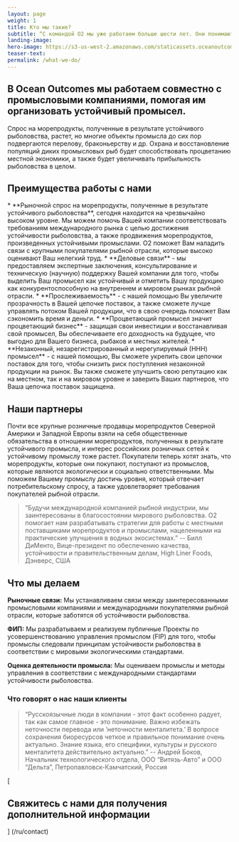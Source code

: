 ```yaml
---
layout: page
weight: 1
title: Кто мы такие?
subtitle: “С командой О2 мы уже работаем больше шести лет. Они понимают наши проблемы, они полностью знают наш бизнес, а также знают всю суть тех трудностей, с которыми мы сталкиваемся в России. Они помогают нам проанализировать эти проблемы, решить их и донести эту информацию до других.“ -- Дмитрий Матвеев, Коммерческий директор, ООО “Таранай”, п. Таранай, Сахалинская область, Россия 
landing-image:
hero-image: https://s3-us-west-2.amazonaws.com/staticassets.oceanoutcomes.org/hero+photos/partnershiphero.jpg
teaser-text:
permalink: /what-we-do/
---
```

<h2>В Ocean Outcomes мы работаем совместно с промысловыми компаниями, помогая им организовать устойчивый промысел.</h2> 

Спрос на морепродукты, полученные в результате устойчивого рыболовства, растет, но многие объекты промысла до сих пор подвергаются перелову, браконьерству и др. Охрана и восстановление популяций диких промысловых рыб будет способствовать процветанию местной экономики, а также будет увеличивать прибыльность рыболовства в целом.

<h2>Преимущества работы с нами</h2> 
* **Рыночной спрос на морепродукты, полученные в результате устойчивого рыболовства**, сегодня находится на чрезвычайно высоком уровне. Мы можем помочь Вашей компании соответствовать требованиям международного рынка с целью достижения устойчивости рыболовства, а также продвижения морепродуктов, произведенных устойчивыми промыслами. О2 поможет Вам наладить связи с крупными покупателями рыбной отрасли, которые высоко оценивают Ваш нелегкий труд.
* **Деловые связи** - мы предоставляем экспертные заключения, консультирование и техническую (научную) поддержку Вашей компании для того, чтобы выделить Ваш промысел как устойчивый и отметить Вашу продукцию как конкурентоспособную на внутреннем и мировом рынках рыбной отрасли.
* **Прослеживаемость** - с нашей помощью Вы увеличите прозрачность в Вашей цепочке поставок, а также сможете лучше управлять потоком Вашей продукции, что в свою очередь поможет Вам сэкономить время и деньги.
* **Процветающий промысел значит процветающий бизнес** - защищая свои инвестиции и восстанавливая свой промысел, Вы обеспечиваете его доходность на будущее, что выгодно для Вашего бизнеса, рыбаков и местных жителей. 
* **Незаконный, незарегистрированный и нерегулируемый (ННН) промысел** - с нашей помощью, Вы сможете укрепить свои цепочки поставок для того, чтобы снизить риск поступления незаконной продукции на рынок. Вы также сможете улучшить свою репутацию как на местном, так и на мировом уровне и заверить Ваших партнеров, что Ваша цепочка поставок защищена.

<h2>Наши партнеры</h2> 

Почти все крупные розничные продавцы морепродуктов Северной Америки и Западной Европы взяли на себя общественные обязательства в отношении морепродуктов, полученных в результате устойчивого промысла, и интерес российских розничных сетей к устойчивому промыслу тоже растет. Покупатели теперь хотят знать, что морепродукты, которые они покупают, поступают из промыслов, которые являются экологически и социально ответственными. Мы поможем Вашему промыслу достичь уровня, который отвечает потребительскому спросу, а также удовлетворяет требования покупателей рыбной отрасли. 

> “Будучи международной компанией рыбной индустрии, мы заинтересованы в благосостоянии мирового рыболовства. О2 помогает нам разрабатывать стратегии для работы с местными поставщиками морепродуктов и промыслами, нацеленными на практические улучшения в водных экосистемах.” 
> -- Билл ДиМенто, Вице-президент по обеспечению качества, устойчивости и правительственным делам, High Liner Foods, Дэнверс, США

<h2>Что мы делаем</h2> 

**Рыночные связи:** Мы устанавливаем связи между заинтересованными промысловыми компаниями и международными покупателями рыбной отрасли, которые заботятся об устойчивости рыболовства. 

**ФИП:** Мы разрабатываем и реализуем публичные Проекты по усовершенствованию управления промыслом (FIP) для того, чтобы промыслы следовали принципам устойчивости рыболовства в соответствии с мировыми экологическими стандартами. 

**Оценка деятельности промысла:** Мы оцениваем промыслы и методы управления в соответствии с международными стандартами устойчивости рыболовства.  

<h3>Что говорят о нас наши клиенты</h3> 

> “Русскоязычные люди в компании - этот факт особенно радует, так как самое главное - это понимание. Важно избежать неточности перевода или ‘неточности менталитета.’ В вопросе сохранения биоресурсов четкое и правильное понимание очень актуально. Знание языка, его специфики, культуры и русского менталитета действительно актуально.” -- Андрей Боков, Начальник технологического отдела, ООО “Витязь-Авто” и ООО “Дельта”, Петропавловск-Камчатский, Россия 

[<h2>Свяжитесь с нами для получения дополнительной информации</h2>] (/ru/contact)
